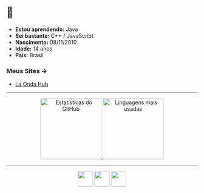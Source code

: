# 👋

- **Estou aprendendo:** Java  
- **Sei bastante:** C++ / JavaScript  
- **Nascimento:** 08/11/2010  
- **Idade:** 14 anos  
- **País:** Brasil  

### Meus Sites ->
- [La Onda Hub](https://linktr.ee/laondahub/)

---

<div id="geral" align="center">
  <a href="https://github.com/ThiagoBel">
    <img height="160em" src="https://github-readme-stats.vercel.app/api?username=ThiagoBel&show_icons=true&theme=radical&include_all_commits=true&count_private=true" alt="Estatísticas do GitHub"/>
    <img height="160em" src="https://github-readme-stats.vercel.app/api/top-langs/?username=ThiagoBel&layout=compact&langs_count=7&theme=radical" alt="Linguagens mais usadas"/>
  </a>
</div>

---

<div id="Linguagens" align="center">
      <img width="40" heigth="30" src="https://cdn.jsdelivr.net/gh/devicons/devicon@latest/icons/cplusplus/cplusplus-original.svg" />
      <img width="40" heigth="30" src="https://cdn.jsdelivr.net/gh/devicons/devicon@latest/icons/java/java-original.svg" />
      <img width="40" heigth="30" src="https://cdn.jsdelivr.net/gh/devicons/devicon@latest/icons/javascript/javascript-original.svg" />
</div>
